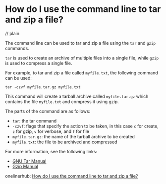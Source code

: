 # How do I use the command line to tar and zip a file?
// plain

The command line can be used to tar and zip a file using the `tar` and `gzip` commands.

`tar` is used to create an archive of multiple files into a single file, while `gzip` is used to compress a single file.

For example, to tar and zip a file called `myfile.txt`, the following command can be used:

```
tar -czvf myfile.tar.gz myfile.txt
```

This command will create a tarball archive called `myfile.tar.gz` which contains the file `myfile.txt` and compress it using gzip.

The parts of the command are as follows:

- `tar`: the tar command
- `-czvf`: flags that specify the action to be taken, in this case `c` for create, `z` for gzip, `v` for verbose, and `f` for file
- `myfile.tar.gz`: the name of the tarball archive to be created
- `myfile.txt`: the file to be archived and compressed

For more information, see the following links:

- [GNU Tar Manual](https://www.gnu.org/software/tar/manual/tar.html)
- [Gzip Manual](https://www.gnu.org/software/gzip/manual/gzip.html)

onelinerhub: [How do I use the command line to tar and zip a file?](https://onelinerhub.com/cli-tar/how-do-i-use-the-command-line-to-tar-and-zip-a-file-1687291089)